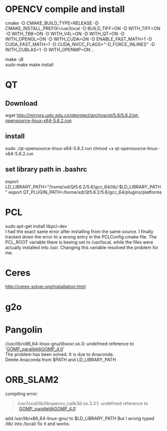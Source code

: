 # OPENCV  compile and install
cmake   -D CMAKE_BUILD_TYPE=RELEASE   -D CMAKE_INSTALL_PREFIX=/usr/local  -D BUILD_TIFF=ON  -D WITH_TIFF=ON  -D WITH_TBB=ON   -D WITH_V4L=ON   -D WITH_QT=ON   -D WITH_OPENGL=ON   -D WITH_CUDA=ON   -D ENABLE_FAST_MATH=1   -D CUDA_FAST_MATH=1   -D CUDA_NVCC_FLAGS="-D_FORCE_INLINES"   -D WITH_CUBLAS=1 -D WITH_OPENMP=ON ..

make -j8  
sudo make make install  

# QT
## Download
wget http://mirrors.ustc.edu.cn/qtproject/archive/qt/5.6/5.6.2/qt-opensource-linux-x64-5.6.2.run
## install
sudo ./qt-opensource-linux-x64-5.6.2.run
chmod +x qt-opensource-linux-x64-5.6.2.run
## set library path in .bashrc
export LD_LIBRARY_PATH="/home/xd/Qt5.6.2/5.6/gcc_64/lib/:$LD_LIBRARY_PATH"
export QT_PLUGIN_PATH=/home/xd/Qt5.6.2/5.6/gcc_64/plugins/platforms

# PCL

sudo apt-get install libpcl-dev   
I had the exact same error after installing from the same source. I finally tracked down the error to a wrong entry in the PCLConfig.cmake file. The PCL_ROOT variable there is beeing set to /usr/local, while the files were actually installed into /usr. Changing this variable resolved the problem for me.

# Ceres
http://ceres-solver.org/installation.html

# g2o

# Pangolin
//usr/lib/x86_64-linux-gnu/libsoxr.so.0: undefined reference to 'GOMP_parallel@GOMP_4.0'  
The problem has been solved. It is due to Anaconda.  
Delete Anaconda from $PATH and LD_LIBRARY_PATH

# ORB_SLAM2
compiling error:
> /usr/local/lib/libopencv_calib3d.so.3.3.1: undefined reference to `GOMP_parallel@GOMP_4.0'

add /usr/lib/x86_64-linux-gnu/ to $LD_LIBRARY_PATH
But I wrong typed /lib/ into /local/
fix it and works.
